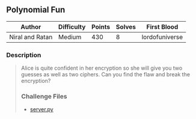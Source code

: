 ## Polynomial Fun

| Author         | Difficulty | Points | Solves | First Blood |
| -------------- | ---------- | ------ | ------ | ----------- |
| Niral and Ratan | Medium       | 430    | 8     | lordofuniverse  |


### Description

<blockquote>

Alice is quite confident in her encryption so she will give you two guesses as well as two ciphers. Can you find the flaw and break the encryption?


### Challenge Files

- [server.py](dist/server.py)
